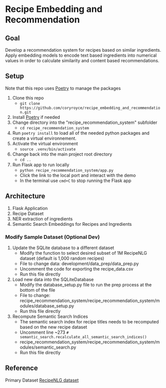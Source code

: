 # Recipe Embedding and Recommendation

## Goal

Develop a recommendation system for recipes based on similar ingredients. Apply embedding models to encode text  based ingredients into numerical values in order to calculate similarity and content based recommendations.

## Setup

Note that this repo uses [Poetry](https://python-poetry.org/docs/) to manage the packages
1. Clone this repo
    * `git clone https://github.com/coryroyce/recipe_embedding_and_recommendation.git`
1. Install [Poetry](https://python-poetry.org/docs/) if needed
1. Change directory into the "recipe_recommendation_system" subfolder
    * `cd recipe_recommendation_system`
1. Run `poetry install` to load all of the needed python packages and create a virtual environnement.
1. Activate the virtual environment
    * `source .venv/bin/activate`
1. Change back into the main project root directory
    * `cd ..`
1. Run Flask app to run locally
    * `python recipe_recommendation_system/app.py`
    * Click the link to the local port and interact with the demo
    * In the terminal use `cmd+C` to stop running the Flask app

## Architecture

1. Flask Application
1. Recipe Dataset
1. NER extraction of ingredients
1. Semantic Search Embeddings for Recipes and Ingredients


### Modify Sample Dataset (Optional Dev)

1. Update the SQLite database to a different dataset
    * Modify the function to select desired subset of 1M RecipeNLG dataset (default is 1,000 random recipes)
    * File to change data: development/data_prep/data_prep.py
    * Uncomment the code for exporting the recipe_data.csv
    * Run this file directly
1. Load new data into the SQLiteDatabase
    * Modify the database_setup.py file to run the prep process at the bottom of the file
    * File to change: recipe_recommendation_system/recipe_recommendation_system/modules/database_setup.py
    * Run this file directly
1. Recompute Semantic Search Indices
    * The semantic search index for recipe titles needs to be recomputed based on the new recipe dataset
    * Uncomment line ~273 `# semantic_search.recalculate_all_semantic_search_indices()`
    * recipe_recommendation_system/recipe_recommendation_system/modules/semantic_search.py
    * Run this file directly

## Reference

Primary Dataset [RecipeNLG dataset](https://recipenlg.cs.put.poznan.pl/dataset)
